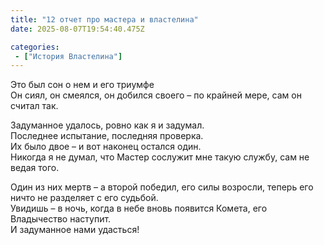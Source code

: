 ```yaml
---
title: "12 отчет про мастера и властелина"
date: 2025-08-07T19:54:40.475Z

categories:
 - ["История Властелина"]
---
```


Это был сон о нем и его триумфе  
Он сиял, он смеялся, он добился своего – по крайней мере, сам он считал
так.

Задуманное удалось, ровно как я и задумал.  
Последнее испытание, последняя проверка.  
Их было двое – и вот наконец остался один.  
Никогда я не думал, что Мастер сослужит мне такую службу, сам не ведая
того.  
  
Один из них мертв – а второй победил, его силы возросли, теперь его
ничто не разделяет с его судьбой.  
Увидишь – в ночь, когда в небе вновь появится Комета, его Владычество
наступит.  
И задуманное нами удасться!
